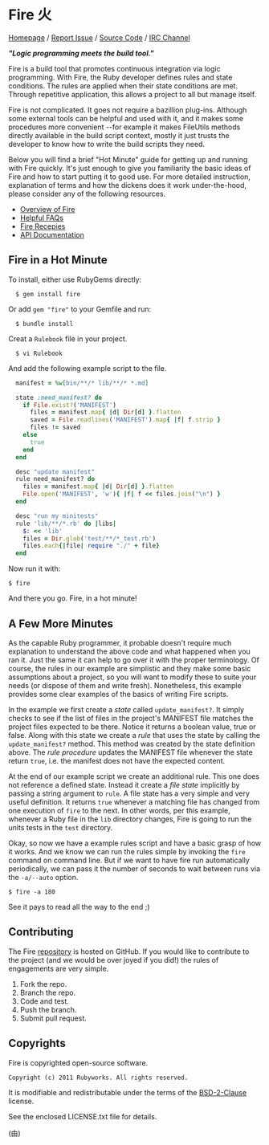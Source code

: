 # Fire 火

[Homepage](http://rubyworks.github.com/fire) /
[Report Issue](http://github.com/rubyworks/fire/issues) /
[Source Code](http://github.com/rubyworks/fire) /
[IRC Channel](http://chat.us.freenode.net/rubyworks)

***"Logic programming meets the build tool."***

Fire is a build tool that promotes continuous integration via logic
programming. With Fire, the Ruby developer defines rules and state
conditions. The rules are applied when their state conditions are
met. Through repetitive application, this allows a project to all
but manage itself.

Fire is not complicated. It goes not require a bazillion plug-ins.
Although some external tools can be helpful and used with it, and
it makes some procedures more convenient --for example it makes
FileUtils methods directly available in the build script context,
mostly it just trusts the developer to know how to write the build
scripts they need.

Below you will find a brief "Hot Minute" guide for getting up and
running with Fire quickly. It's just enough to give you familiarity
the basic ideas of Fire and how to start putting it to good use.
For more detailed instruction, explanation of terms and how the
dickens does it work under-the-hood, please consider any of the
following resources.

* [Overview of Fire](https://github.com/rubyworks/fire/wiki/Overview-of-Fire)
* [Helpful FAQs](https://github.com/rubyworks/fire/wiki/FAQ)
* [Fire Recepies](https://github.com/rubyworks/fire/wiki/Fire-Recipes)
* [API Documentation](http://rubydoc.info/gems/fire/frames)


## Fire in a Hot Minute

To install, either use RubyGems directly:

```
  $ gem install fire
```

Or add `gem "fire"` to your Gemfile and run:

```
  $ bundle install
```

Creat a `Rulebook` file in your project.

```
  $ vi Rulebook
```

And add the following example script to the file.

```ruby
  manifest = %w[bin/**/* lib/**/* *.md]

  state :need_manifest? do
    if File.exist?('MANIFEST')
      files = manifest.map{ |d| Dir[d] }.flatten
      saved = File.readlines('MANIFEST').map{ |f| f.strip }
      files != saved
    else
      true
    end
  end

  desc "update manifest"
  rule need_manifest? do
    files = manifest.map{ |d| Dir[d] }.flatten
    File.open('MANIFEST', 'w'){ |f| f << files.join("\n") }
  end

  desc "run my minitests"
  rule 'lib/**/*.rb' do |libs|
    $: << 'lib'
    files = Dir.glob('test/**/*_test.rb') 
    files.each{|file| require "./" + file}
  end
```

Now run it with:

    $ fire

And there you go. Fire, in a hot minute!


## A Few More Minutes

As the capable Ruby programmer, it probable doesn't require much explanation
to understand the above code and what happened when you ran it. Just the
same it can help to go over it with the proper terminology. Of course,
the rules in our example are simplistic and they make some basic
assumptions about a project, so you will want to modify these to suite your
needs (or dispose of them and write fresh). Nonetheless, this example
provides some clear examples of the basics of writing Fire scripts.

In the example we first create a *state* called `update_manifest?`. It
simply checks to see if the list of files in the project's MANIFEST
file matches the project files expected to be there. Notice it returns
a boolean value, true or false. Along with this state we create a *rule*
that uses the state by calling the `update_manifest?` method. This method
was created by the state definition above. The *rule procedure* updates the 
MANIFEST file whenever the state return `true`, i.e. the manifest does
not have the expected content.

At the end of our example script we create an additional rule. This
one does not reference a defined state. Instead it create a *file state*
implicitly by passing a string argument to `rule`. A file state has a
very simple and very useful definition. It returns `true` whenever a
matching file has changed from one execution of `fire` to the next.
In other words, per this example, whenever a Ruby file in the `lib` 
directory changes, Fire is going to run the units tests in the `test` 
directory.

Okay, so now we have a example rules script and have a basic grasp of
how it works. And we know we can run the rules simple by invoking the
`fire` command on command line. But if we want to have fire run
automatically periodically, we can pass it the number of seconds to
wait between runs via the `-a/--auto` option.

    $ fire -a 180

See it pays to read all the way to the end ;)


## Contributing

The Fire [repository](http://github.com/rubyworks/fire) is hosted on GitHub.
If you would like to contribute to the project (and we would be over joyed
if you did!) the rules of engagements are very simple.

1. Fork the repo.
2. Branch the repo.
3. Code and test.
4. Push the branch.
4. Submit pull request.


## Copyrights

Fire is copyrighted open-source software.

    Copyright (c) 2011 Rubyworks. All rights reserved.

It is modifiable and redistributable under the terms of the
[BSD-2-Clause](http::/spdx.org/licenses/BSD-2-Clause) license.

See the enclosed LICENSE.txt file for details.

(由)
